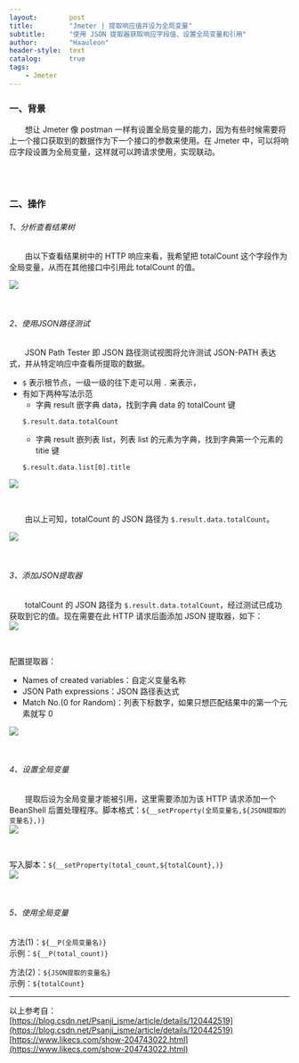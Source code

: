 ```yaml
---
layout:        post
title:         "Jmeter | 提取响应值并设为全局变量"
subtitle:      "使用 JSON 提取器获取响应字段值、设置全局变量和引用"
author:        "Haauleon"
header-style:  text
catalog:       true
tags:
    - Jmeter
---
```


### 一、背景
&emsp;&emsp;想让 Jmeter 像 postman 一样有设置全局变量的能力，因为有些时候需要将上一个接口获取到的数据作为下一个接口的参数来使用。在 Jmeter 中，可以将响应字段设置为全局变量，这样就可以跨请求使用，实现联动。      

<br>
<br>

### 二、操作
###### 1、分析查看结果树
&emsp;&emsp;由以下查看结果树中的 HTTP 响应来看，我希望把 totalCount 这个字段作为全局变量，从而在其他接口中引用此 totalCount 的值。     

![](\img\in-post\post-jmeter\2022-07-21-jmeter-json-path-1.png) 

<br>

###### 2、使用JSON路径测试
&emsp;&emsp;JSON Path Tester 即 JSON 路径测试视图将允许测试 JSON-PATH 表达式，并从特定响应中查看所提取的数据。      

- `$` 表示根节点，一级一级的往下走可以用 `.` 来表示，
- 有如下两种写法示范
    -  字典 result 嵌字典 data，找到字典 data 的 totalCount 键
    ```
    $.result.data.totalCount
    ```
    - 字典 result 嵌列表 list，列表 list 的元素为字典，找到字典第一个元素的 titie 键
    ```
    $.result.data.list[0].title
    ```

![](\img\in-post\post-jmeter\2022-07-21-jmeter-json-path-2.png)       

<br>

&emsp;&emsp;由以上可知，totalCount 的 JSON 路径为 `$.result.data.totalCount`。    

![](\img\in-post\post-jmeter\2022-07-21-jmeter-json-path-3.png)


<br>

###### 3、添加JSON提取器
&emsp;&emsp;totalCount 的 JSON 路径为 `$.result.data.totalCount`，经过测试已成功获取到它的值。现在需要在此 HTTP 请求后面添加 JSON 提取器，如下：    
![](\img\in-post\post-jmeter\2022-07-21-jmeter-json-path-4.png)

<br>

配置提取器：     
- Names of created variables：自定义变量名称
- JSON Path expressions：JSON 路径表达式
- Match No.(0 for Random)：列表下标数字，如果只想匹配结果中的第一个元素就写 0    

![](\img\in-post\post-jmeter\2022-07-21-jmeter-json-path-5.png)

<br>

###### 4、设置全局变量
&emsp;&emsp;提取后设为全局变量才能被引用，这里需要添加为该 HTTP 请求添加一个 BeanShell 后置处理程序。脚本格式：`${__setProperty(全局变量名,${JSON提取的变量名},)}`            
![](\img\in-post\post-jmeter\2022-07-21-jmeter-json-path-6.png) 

<br>

写入脚本：`${__setProperty(total_count,${totalCount},)}`         
![](\img\in-post\post-jmeter\2022-07-21-jmeter-json-path-8.png)    

<br>

###### 5、使用全局变量
方法(1)：`${__P(全局变量名)}`          
示例：`${__P(total_count)}`        

方法(2)：`${JSON提取的变量名}`           
示例：`${totalCount}`

---
以上参考自：    
[https://blog.csdn.net/Psanji_isme/article/details/120442519](https://blog.csdn.net/Psanji_isme/article/details/120442519)     
[https://www.likecs.com/show-204743022.html](https://www.likecs.com/show-204743022.html)
